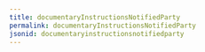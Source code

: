 ```yaml
---
title: documentaryInstructionsNotifiedParty
permalink: documentaryInstructionsNotifiedParty
jsonid: documentaryinstructionsnotifiedparty
---
```

